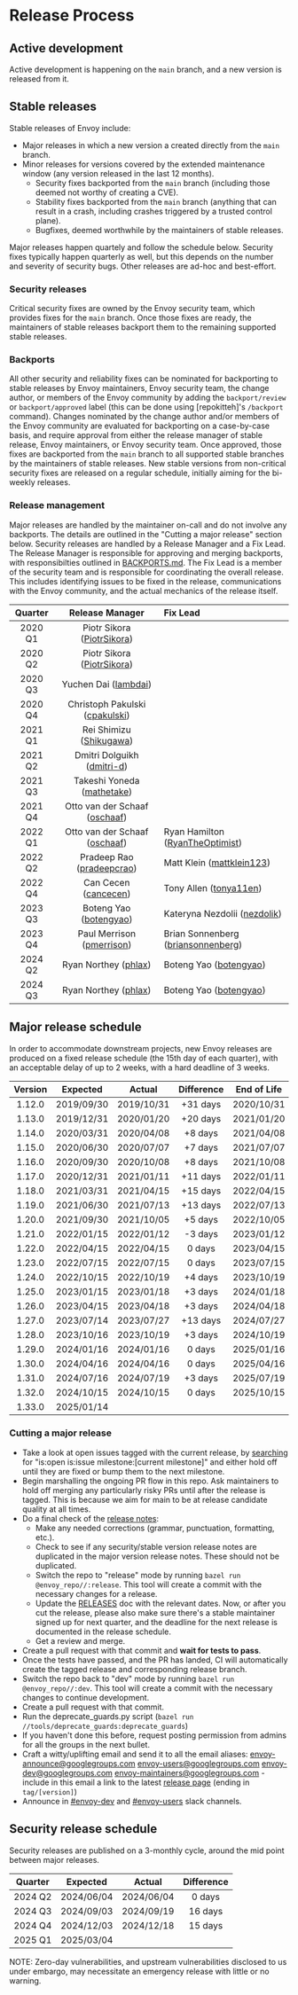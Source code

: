 # Release Process

## Active development

Active development is happening on the `main` branch, and a new version is released from it.

## Stable releases

Stable releases of Envoy include:

* Major releases in which a new version a created directly from the `main` branch.
* Minor releases for versions covered by the extended maintenance window (any version released in the last 12 months).
  * Security fixes backported from the `main` branch (including those deemed not worthy
    of creating a CVE).
  * Stability fixes backported from the `main` branch (anything that can result in a crash,
    including crashes triggered by a trusted control plane).
  * Bugfixes, deemed worthwhile by the maintainers of stable releases.

Major releases happen quartely and follow the schedule below. Security fixes typically happen
quarterly as well, but this depends on the number and severity of security bugs. Other releases
are ad-hoc and best-effort.

### Security releases

Critical security fixes are owned by the Envoy security team, which provides fixes for the
`main` branch. Once those fixes are ready, the maintainers
of stable releases backport them to the remaining supported stable releases.

### Backports

All other security and reliability fixes can be nominated for backporting to stable releases
by Envoy maintainers, Envoy security team, the change author, or members of the Envoy community
by adding the `backport/review` or `backport/approved` label (this can be done using [repokitteh]'s
`/backport` command). Changes nominated by the change author and/or members of the Envoy community
are evaluated for backporting on a case-by-case basis, and require approval from either the release
manager of stable release, Envoy maintainers, or Envoy security team. Once approved, those fixes
are backported from the `main` branch to all supported stable branches by the maintainers of
stable releases. New stable versions from non-critical security fixes are released on a regular
schedule, initially aiming for the bi-weekly releases.

### Release management

Major releases are handled by the maintainer on-call and do not involve any backports.
The details are outlined in the "Cutting a major release" section below.
Security releases are handled by a Release Manager and a Fix Lead. The Release Manager is
responsible for approving and merging backports, with responsibilties outlined
in [BACKPORTS.md](BACKPORTS.md).
The Fix Lead is a member of the security
team and is responsible for coordinating the overall release. This includes identifying
issues to be fixed in the release, communications with the Envoy community, and the
actual mechanics of the release itself.

| Quarter |       Release Manager                                          |         Fix Lead                                                         |
|:-------:|:--------------------------------------------------------------:|:-------------------------------------------------------------------------|
| 2020 Q1 | Piotr Sikora ([PiotrSikora](https://github.com/PiotrSikora))   |                                                                          |
| 2020 Q2 | Piotr Sikora ([PiotrSikora](https://github.com/PiotrSikora))   |                                                                          |
| 2020 Q3 | Yuchen Dai ([lambdai](https://github.com/lambdai))             |                                                                          |
| 2020 Q4 | Christoph Pakulski ([cpakulski](https://github.com/cpakulski)) |                                                                          |
| 2021 Q1 | Rei Shimizu ([Shikugawa](https://github.com/Shikugawa))        |                                                                          |
| 2021 Q2 | Dmitri Dolguikh ([dmitri-d](https://github.com/dmitri-d))      |                                                                          |
| 2021 Q3 | Takeshi Yoneda ([mathetake](https://github.com/mathetake))     |                                                                          |
| 2021 Q4 | Otto van der Schaaf ([oschaaf](https://github.com/oschaaf))    |                                                                          |
| 2022 Q1 | Otto van der Schaaf ([oschaaf](https://github.com/oschaaf))    | Ryan Hamilton ([RyanTheOptimist](https://github.com/RyanTheOptimist))    |
| 2022 Q2 | Pradeep Rao ([pradeepcrao](https://github.com/pradeepcrao))    | Matt Klein ([mattklein123](https://github.com/mattklein123))             |
| 2022 Q4 | Can Cecen ([cancecen](https://github.com/cancecen))            | Tony Allen ([tonya11en](https://github.com/tonya11en))                   |
| 2023 Q3 | Boteng Yao ([botengyao](https://github.com/botengyao))         | Kateryna Nezdolii ([nezdolik](https://github.com/nezdolik))              |
| 2023 Q4 | Paul Merrison ([pmerrison](https://github.com/pmerrison))      | Brian Sonnenberg ([briansonnenberg](https://github.com/briansonnenberg)) |
| 2024 Q2 | Ryan Northey ([phlax](https://github.com/phlax))               | Boteng Yao ([botengyao](https://github.com/botengyao))                   |
| 2024 Q3 | Ryan Northey ([phlax](https://github.com/phlax))               | Boteng Yao ([botengyao](https://github.com/botengyao))                   |

## Major release schedule

In order to accommodate downstream projects, new Envoy releases are produced on a fixed release
schedule (the 15th day of each quarter), with an acceptable delay of up to 2 weeks, with a hard
deadline of 3 weeks.

| Version |  Expected  |   Actual   | Difference | End of Life |
|:-------:|:----------:|:----------:|:----------:|:-----------:|
| 1.12.0  | 2019/09/30 | 2019/10/31 |  +31 days  | 2020/10/31  |
| 1.13.0  | 2019/12/31 | 2020/01/20 |  +20 days  | 2021/01/20  |
| 1.14.0  | 2020/03/31 | 2020/04/08 |   +8 days  | 2021/04/08  |
| 1.15.0  | 2020/06/30 | 2020/07/07 |   +7 days  | 2021/07/07  |
| 1.16.0  | 2020/09/30 | 2020/10/08 |   +8 days  | 2021/10/08  |
| 1.17.0  | 2020/12/31 | 2021/01/11 |  +11 days  | 2022/01/11  |
| 1.18.0  | 2021/03/31 | 2021/04/15 |  +15 days  | 2022/04/15  |
| 1.19.0  | 2021/06/30 | 2021/07/13 |  +13 days  | 2022/07/13  |
| 1.20.0  | 2021/09/30 | 2021/10/05 |   +5 days  | 2022/10/05  |
| 1.21.0  | 2022/01/15 | 2022/01/12 |   -3 days  | 2023/01/12  |
| 1.22.0  | 2022/04/15 | 2022/04/15 |    0 days  | 2023/04/15  |
| 1.23.0  | 2022/07/15 | 2022/07/15 |    0 days  | 2023/07/15  |
| 1.24.0  | 2022/10/15 | 2022/10/19 |   +4 days  | 2023/10/19  |
| 1.25.0  | 2023/01/15 | 2023/01/18 |   +3 days  | 2024/01/18  |
| 1.26.0  | 2023/04/15 | 2023/04/18 |   +3 days  | 2024/04/18  |
| 1.27.0  | 2023/07/14 | 2023/07/27 |  +13 days  | 2024/07/27  |
| 1.28.0  | 2023/10/16 | 2023/10/19 |   +3 days  | 2024/10/19  |
| 1.29.0  | 2024/01/16 | 2024/01/16 |    0 days  | 2025/01/16  |
| 1.30.0  | 2024/04/16 | 2024/04/16 |    0 days  | 2025/04/16  |
| 1.31.0  | 2024/07/16 | 2024/07/19 |   +3 days  | 2025/07/19  |
| 1.32.0  | 2024/10/15 | 2024/10/15 |    0 days  | 2025/10/15  |
| 1.33.0  | 2025/01/14 |            |            |             |

### Cutting a major release

* Take a look at open issues tagged with the current release, by
  [searching](https://github.com/envoyproxy/envoy/issues) for
  "is:open is:issue milestone:[current milestone]" and either hold off until
  they are fixed or bump them to the next milestone.
* Begin marshalling the ongoing PR flow in this repo. Ask maintainers to hold off merging any
  particularly risky PRs until after the release is tagged. This is because we aim for main to be
  at release candidate quality at all times.
* Do a final check of the [release notes](changelogs/current.yaml):
  * Make any needed corrections (grammar, punctuation, formatting, etc.).
  * Check to see if any security/stable version release notes are duplicated in
    the major version release notes. These should not be duplicated.
  * Switch the repo to "release" mode by running `bazel run @envoy_repo//:release`. This tool
    will create a commit with the necessary changes for a release.
  * Update the [RELEASES](RELEASES.md) doc with the relevant dates. Now, or after you cut the
    release, please also make sure there's a stable maintainer signed up for next quarter,
    and the deadline for the next release is documented in the release schedule.
  * Get a review and merge.
* Create a pull request with that commit and **wait for tests to pass**.
* Once the tests have passed, and the PR has landed, CI will automatically create the tagged release and corresponding release branch.
* Switch the repo back to "dev" mode by running `bazel run @envoy_repo//:dev`. This tool will create a commit with the
  necessary changes to continue development.
* Create a pull request with that commit.
* Run the deprecate_guards.py script (`bazel run //tools/deprecate_guards:deprecate_guards`)
* If you haven't done this before, request posting permission from admins for all the groups in the next bullet.
* Craft a witty/uplifting email and send it to all the email aliases:
envoy-announce@googlegroups.com
envoy-users@googlegroups.com
envoy-dev@googlegroups.com
envoy-maintainers@googlegroups.com -
include in this email a link to the latest [release page](https://github.com/envoyproxy/envoy/releases) (ending in `tag/[version]`)
* Announce in [#envoy-dev](https://envoyproxy.slack.com/archives/C78HA81DH) and [#envoy-users](https://envoyproxy.slack.com/archives/C78M4KW76) slack channels.

## Security release schedule

Security releases are published on a 3-monthly cycle, around the mid point between major releases.

| Quarter |  Expected  |   Actual   | Difference |
|:-------:|:----------:|:----------:|:----------:|
| 2024 Q2 | 2024/06/04 | 2024/06/04 |   0 days   |
| 2024 Q3 | 2024/09/03 | 2024/09/19 |  16 days   |
| 2024 Q4 | 2024/12/03 | 2024/12/18 |  15 days   |
| 2025 Q1 | 2025/03/04 |

NOTE: Zero-day vulnerabilities, and upstream vulnerabilities disclosed to us under embargo, may necessitate an emergency release with little or no warning.
